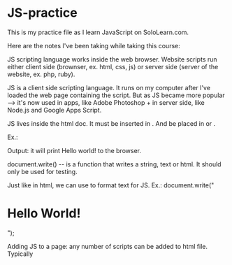 # JS-practice
This is my practice file as I learn JavaScript on SoloLearn.com.  

Here are the notes I've been taking while taking this course:

JS scripting language works inside the web browser.  Website scripts run either client side (brownser, ex. html, css, js) or server side (server of the website, ex. php, ruby).  

JS is a client side scripting language.  It runs on my computer after I've loaded the web page containing the script.  But as JS became more popular --> it's now used in apps, like Adobe Photoshop + in server side, like Node.js and Google Apps Script.

JS lives inside the html doc. It must be inserted in <script></script>.  And be placed in <head> or <body>.  

Ex.:
<body>
  <script>document.write("Hello world!");</script>
</body>
Output: it will print Hello world! to the browser. 

document.write() -- is a function that writes a string, text or html.  It should only be used for testing.  

Just like in html, we can use <tags> to format text for JS.  Ex.: document.write("<h1>Hello World!</h1>");

Adding JS to a page:  any number of scripts can be added to html file. Typically <script> is placed in the <head>. But if placing <script> in <body> - place it at the bottom to improve page load and avoid 'white screen of death'.  So that html display is not blocked by script loading.  




